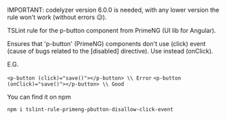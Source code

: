
IMPORTANT: codelyzer version 6.0.0 is needed, with any lower version the rule won't work (without errors 😥).

TSLint rule for the p-button component from PrimeNG (UI lib for Angular).

Ensures that 'p-button' (PrimeNG) components don't use (click) event (cause of bugs related to the [disabled] directive). Use instead (onClick).

E.G.

`<p-button (click)="save()"></p-button> \\ Error`
`<p-button (onClick)="save()"></p-button> \\ Good`

You can find it on npm

`npm i tslint-rule-primeng-pbutton-disallow-click-event`